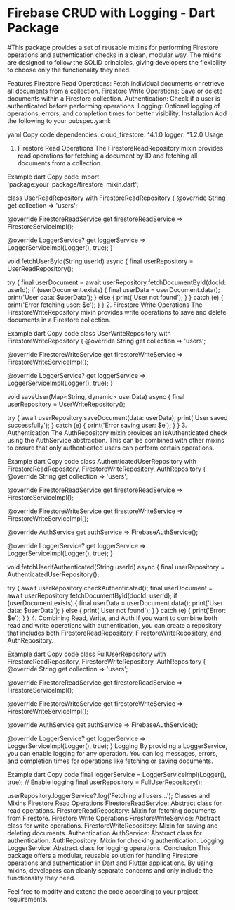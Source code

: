 # Firebase CRUD with Logging - Dart Package

#This package provides a set of reusable mixins for performing Firestore operations and authentication checks in a clean, modular way. The mixins are designed to follow the SOLID principles, giving developers the flexibility to choose only the functionality they need.

Features
Firestore Read Operations: Fetch individual documents or retrieve all documents from a collection.
Firestore Write Operations: Save or delete documents within a Firestore collection.
Authentication: Check if a user is authenticated before performing operations.
Logging: Optional logging of operations, errors, and completion times for better visibility.
Installation
Add the following to your pubspec.yaml:

yaml
Copy code
dependencies:
cloud_firestore: ^4.1.0
logger: ^1.2.0
Usage
1. Firestore Read Operations
   The FirestoreReadRepository mixin provides read operations for fetching a document by ID and fetching all documents from a collection.

Example
dart
Copy code
import 'package:your_package/firestore_mixin.dart';

class UserReadRepository with FirestoreReadRepository {
@override
String get collection => 'users';

@override
FirestoreReadService get firestoreReadService => FirestoreServiceImpl();

@override
LoggerService? get loggerService => LoggerServiceImpl(Logger(), true);
}

void fetchUserById(String userId) async {
final userRepository = UserReadRepository();

try {
final userDocument = await userRepository.fetchDocumentById(docId: userId);
if (userDocument.exists) {
final userData = userDocument.data();
print('User data: $userData');
} else {
print('User not found');
}
} catch (e) {
print('Error fetching user: $e');
}
}
2. Firestore Write Operations
   The FirestoreWriteRepository mixin provides write operations to save and delete documents in a Firestore collection.

Example
dart
Copy code
class UserWriteRepository with FirestoreWriteRepository {
@override
String get collection => 'users';

@override
FirestoreWriteService get firestoreWriteService => FirestoreWriteServiceImpl();

@override
LoggerService? get loggerService => LoggerServiceImpl(Logger(), true);
}

void saveUser(Map<String, dynamic> userData) async {
final userRepository = UserWriteRepository();

try {
await userRepository.saveDocument(data: userData);
print('User saved successfully');
} catch (e) {
print('Error saving user: $e');
}
}
3. Authentication
   The AuthRepository mixin provides an isAuthenticated check using the AuthService abstraction. This can be combined with other mixins to ensure that only authenticated users can perform certain operations.

Example
dart
Copy code
class AuthenticatedUserRepository with FirestoreReadRepository, FirestoreWriteRepository, AuthRepository {
@override
String get collection => 'users';

@override
FirestoreReadService get firestoreReadService => FirestoreServiceImpl();

@override
FirestoreWriteService get firestoreWriteService => FirestoreWriteServiceImpl();

@override
AuthService get authService => FirebaseAuthService();

@override
LoggerService? get loggerService => LoggerServiceImpl(Logger(), true);
}

void fetchUserIfAuthenticated(String userId) async {
final userRepository = AuthenticatedUserRepository();

try {
await userRepository.checkAuthenticated();
final userDocument = await userRepository.fetchDocumentById(docId: userId);
if (userDocument.exists) {
final userData = userDocument.data();
print('User data: $userData');
} else {
print('User not found');
}
} catch (e) {
print('Error: $e');
}
}
4. Combining Read, Write, and Auth
   If you want to combine both read and write operations with authentication, you can create a repository that includes both FirestoreReadRepository, FirestoreWriteRepository, and AuthRepository.

Example
dart
Copy code
class FullUserRepository with FirestoreReadRepository, FirestoreWriteRepository, AuthRepository {
@override
String get collection => 'users';

@override
FirestoreReadService get firestoreReadService => FirestoreServiceImpl();

@override
FirestoreWriteService get firestoreWriteService => FirestoreWriteServiceImpl();

@override
AuthService get authService => FirebaseAuthService();

@override
LoggerService? get loggerService => LoggerServiceImpl(Logger(), true);
}
Logging
By providing a LoggerService, you can enable logging for any operation. You can log messages, errors, and completion times for operations like fetching or saving documents.

Example
dart
Copy code
final loggerService = LoggerServiceImpl(Logger(), true); // Enable logging
final userRepository = FullUserRepository();

userRepository.loggerService?.log('Fetching all users...');
Classes and Mixins
Firestore Read Operations
FirestoreReadService: Abstract class for read operations.
FirestoreReadRepository: Mixin for fetching documents from Firestore.
Firestore Write Operations
FirestoreWriteService: Abstract class for write operations.
FirestoreWriteRepository: Mixin for saving and deleting documents.
Authentication
AuthService: Abstract class for authentication.
AuthRepository: Mixin for checking authentication.
Logging
LoggerService: Abstract class for logging operations.
Conclusion
This package offers a modular, reusable solution for handling Firestore operations and authentication in Dart and Flutter applications. By using mixins, developers can cleanly separate concerns and only include the functionality they need.

Feel free to modify and extend the code according to your project requirements.